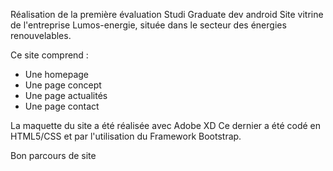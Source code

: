 Réalisation de la première évaluation Studi Graduate dev android
Site vitrine de l'entreprise Lumos-energie, située dans le secteur des énergies renouvelables.

Ce site comprend :
- Une homepage
- Une page concept
- Une page actualités
- Une page contact

La maquette du site a été réalisée avec Adobe XD
Ce dernier a été codé en HTML5/CSS et par l'utilisation du Framework Bootstrap.

Bon parcours de site 
